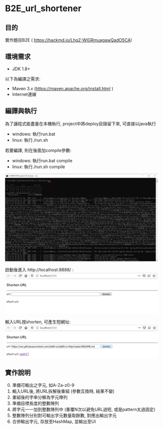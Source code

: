 B2E_url_shortener
================================

## 目的
實作題目B2E ( https://hackmd.io/LhqZ-WlGRmuagawQadO5CA)

## 環境需求
* JDK 1.8+

以下為編譯之需求:
* Maven 3.x (https://maven.apache.org/install.html )
* Internet連線

## 編譯與執行
為了讓程式能盡量在本機執行, project中將deploy目錄留下來, 可直接以java執行
* windows: 執行run.bat
* linux: 執行./run.sh

若要編譯, 則在後面加compile參數:
* windows: 執行run.bat compile
* linux: 執行./run.sh compile

![run](https://github.com/maxysdf/b2e_url_shortener/blob/master/screenshot/00_run.png?raw=true)

啟動後進入 http://localhost:8888/ :
![ui](https://github.com/maxysdf/b2e_url_shortener/blob/master/screenshot/01_ui.png?raw=true)

輸入URL按shorten, 可產生短網址:
![shorten](https://github.com/maxysdf/b2e_url_shortener/blob/master/screenshot/02_shorten.png?raw=true)


## 實作說明
0. 準備可輸出之字元, 如A-Za-z0-9
1. 輸入URL後, 將URL拆解後重組 (參數互換時, 結果不變)
2. 重組後的字串分解為字元陣列
3. 準備目標長度的整數陣列
4. 將字元一一加到整數陣列中 (重覆N次以避免URL過短, 或是pattern太過固定)
5. 整數陣列分別對可輸出字元數量取餘數, 對應出輸出字元
6. 合併輸出字元, 存放至HashMap, 並輸出至UI



